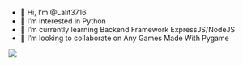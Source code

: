 - 👋 Hi, I’m @Lalit3716
- 👀 I’m interested in Python 
- 🌱 I’m currently learning Backend Framework ExpressJS/NodeJS 
- 💞️ I’m looking to collaborate on Any Games Made With Pygame

<img src="https://github-readme-stats.vercel.app/api?username=Lalit3716&&show_icons=true&title_color=ffffff&icon_color=bb2acf&text_color=daf7dc&bg_color=151515">
